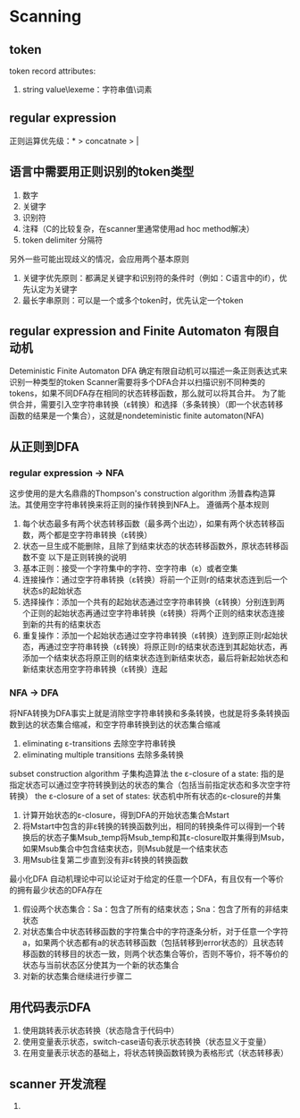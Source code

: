 # Scanning
## token
token record
attributes:
1. string value\lexeme：字符串值\词素
## regular expression
正则运算优先级：* > concatnate > |
## 语言中需要用正则识别的token类型
1. 数字
2. 关键字
3. 识别符
4. 注释（C的比较复杂，在scanner里通常使用ad hoc method解决）
5. token delimiter 分隔符

另外一些可能出现歧义的情况，会应用两个基本原则
1. 关键字优先原则：都满足关键字和识别符的条件时（例如：C语言中的if），优先认定为关键字
2. 最长字串原则：可以是一个或多个token时，优先认定一个token
## regular expression and Finite Automaton 有限自动机
Deteministic Finite Automaton DFA 确定有限自动机可以描述一条正则表达式来识别一种类型的token
Scanner需要将多个DFA合并以扫描识别不同种类的tokens，如果不同DFA存在相同的状态转移函数，那么就可以将其合并。
为了能供合并，需要引入空字符串转换（ε转换）和选择（多条转换）（即一个状态转移函数的结果是一个集合），这就是nondeteministic finite automaton(NFA)
## 从正则到DFA
### regular expression -> NFA
这步使用的是大名鼎鼎的Thompson's construction algorithm 汤普森构造算法。其使用空字符串转换来将正则的操作转换到NFA上。
遵循两个基本规则
1. 每个状态最多有两个状态转移函数（最多两个出边），如果有两个状态转移函数，两个都是空字符串转换（ε转换）
2. 状态一旦生成不能删除，且除了到结束状态的状态转移函数外，原状态转移函数不变
以下是正则转换的说明
1. 基本正则：接受一个字符集中的字符、空字符串（ε）或者空集
2. 连接操作：通过空字符串转换（ε转换）将前一个正则r的结束状态连到后一个状态s的起始状态
3. 选择操作：添加一个共有的起始状态通过空字符串转换（ε转换）分别连到两个正则的起始状态再通过空字符串转换（ε转换）将两个正则的结束状态连接到新的共有的结束状态
4. 重复操作：添加一个起始状态通过空字符串转换（ε转换）连到原正则r起始状态，再通过空字符串转换（ε转换）将原正则r的结束状态连到其起始状态，再添加一个结束状态将原正则的结束状态连到新结束状态，最后将新起始状态和新结束状态用空字符串转换（ε转换）连起
### NFA -> DFA
将NFA转换为DFA事实上就是消除空字符串转换和多条转换，也就是将多条转换函数到达的状态集合缩减，和空字符串转换到达的状态集合缩减
1. eliminating ε-transitions 去除空字符串转换
2. eliminating multiple transitions 去除多条转换


subset construction algorithm 子集构造算法
the ε-closure of a state: 指的是指定状态可以通过空字符转换到达的状态的集合（包括当前指定状态和多次空字符转换）
the ε-closure of a set of states: 状态机中所有状态的ε-closure的并集
1. 计算开始状态的ε-closure，得到DFA的开始状态集合Mstart
2. 将Mstart中包含的非ε转换的转换函数列出，相同的转换条件可以得到一个转换后的状态子集Msub_temp将Msub_temp和其ε-closure取并集得到Msub，如果Msub集合中包含结束状态，则Msub就是一个结束状态
3. 用Msub往复第二步直到没有非ε转换的转换函数

最小化DFA
自动机理论中可以论证对于给定的任意一个DFA，有且仅有一个等价的拥有最少状态的DFA存在
1. 假设两个状态集合：Sa：包含了所有的结束状态；Sna：包含了所有的非结束状态
2. 对状态集合中状态转移函数的字符集合中的字符逐条分析，对于任意一个字符a，如果两个状态都有a的状态转移函数（包括转移到error状态的）且状态转移函数的转移目的状态一致，则两个状态集合等价，否则不等价，将不等价的状态与当前状态区分使其为一个新的状态集合
3. 对新的状态集合继续进行步骤二

## 用代码表示DFA
1. 使用跳转表示状态转换（状态隐含于代码中）
2. 使用变量表示状态，switch-case语句表示状态转换（状态显义于变量）
3. 在用变量表示状态的基础上，将状态转换函数转换为表格形式（状态转移表）
## scanner 开发流程
1. 